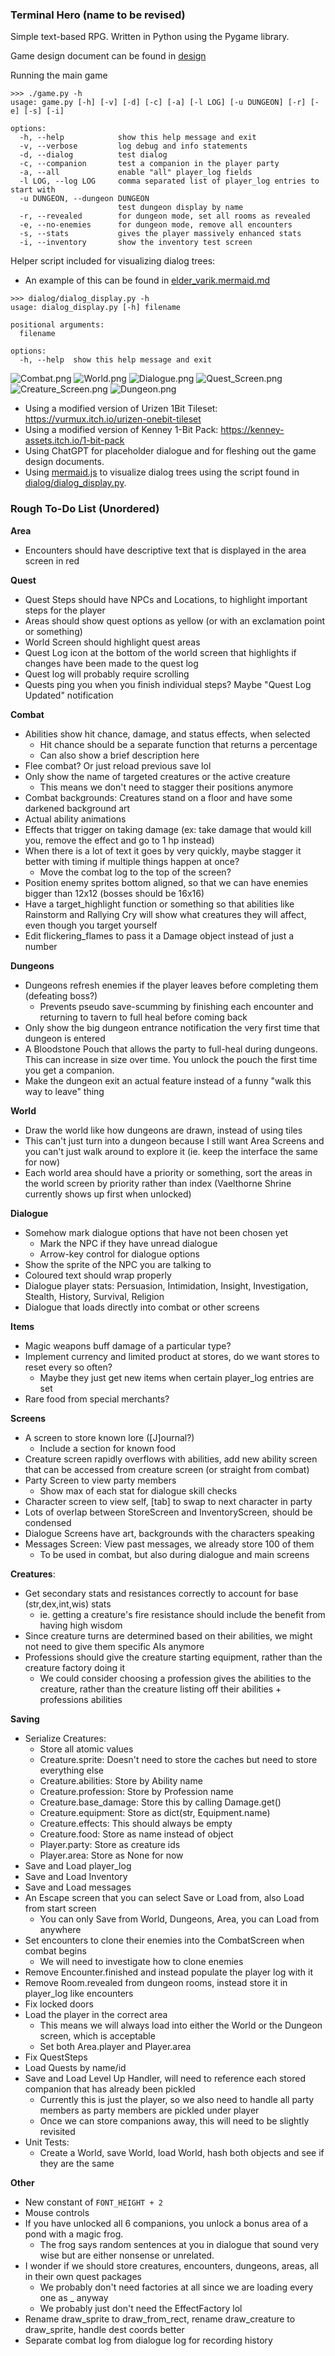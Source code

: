 ### Terminal Hero (name to be revised)
Simple text-based RPG. Written in Python using the Pygame library.

Game design document can be found in [design](design/)

Running the main game 
```
>>> ./game.py -h
usage: game.py [-h] [-v] [-d] [-c] [-a] [-l LOG] [-u DUNGEON] [-r] [-e] [-s] [-i]

options:
  -h, --help            show this help message and exit
  -v, --verbose         log debug and info statements
  -d, --dialog          test dialog
  -c, --companion       test a companion in the player party
  -a, --all             enable "all" player_log fields
  -l LOG, --log LOG     comma separated list of player_log entries to start with
  -u DUNGEON, --dungeon DUNGEON
                        test dungeon display by name
  -r, --revealed        for dungeon mode, set all rooms as revealed
  -e, --no-enemies      for dungeon mode, remove all encounters
  -s, --stats           gives the player massively enhanced stats
  -i, --inventory       show the inventory test screen
```

Helper script included for visualizing dialog trees:
-  An example of this can be found in [elder_varik.mermaid.md](resources/examples/elder_varik.mermaid.md)
```
>>> dialog/dialog_display.py -h
usage: dialog_display.py [-h] filename

positional arguments:
  filename

options:
  -h, --help  show this help message and exit
```

![Combat.png](resources/screenshots/combat.png)
![World.png](resources/screenshots/world.png)
![Dialogue.png](resources/screenshots/dialogue.png)
![Quest_Screen.png](resources/screenshots/quest_screen.png)
![Creature_Screen.png](resources/screenshots/creature_screen.png)
![Dungeon.png](resources/screenshots/dungeon.png)

- Using a modified version of Urizen 1Bit Tileset: https://vurmux.itch.io/urizen-onebit-tileset
- Using a modified version of Kenney 1-Bit Pack: https://kenney-assets.itch.io/1-bit-pack
- Using ChatGPT for placeholder dialogue and for fleshing out the game design documents.
- Using [mermaid.js](https://mermaid.js.org/) to visualize dialog trees using the script found in [dialog/dialog_display.py](dialog/dialog_display.py).

### Rough To-Do List (Unordered)
**Area**
- Encounters should have descriptive text that is displayed in the area screen in red

**Quest**
- Quest Steps should have NPCs and Locations, to highlight important steps for the player
- Areas should show quest options as yellow (or with an exclamation point or something)
- World Screen should highlight quest areas
- Quest Log icon at the bottom of the world screen that highlights if changes have been made to the quest log
- Quest log will probably require scrolling
- Quests ping you when you finish individual steps? Maybe "Quest Log Updated" notification

**Combat**
- Abilities show hit chance, damage, and status effects, when selected
  - Hit chance should be a separate function that returns a percentage
  - Can also show a brief description here
- Flee combat? Or just reload previous save lol
- Only show the name of targeted creatures or the active creature
  - This means we don't need to stagger their positions anymore
- Combat backgrounds: Creatures stand on a floor and have some darkened background art
- Actual ability animations
- Effects that trigger on taking damage (ex: take damage that would kill you, remove the effect and go to 1 hp instead)
- When there is a lot of text it goes by very quickly, maybe stagger it better with timing if multiple things happen at once?
  - Move the combat log to the top of the screen?
- Position enemy sprites bottom aligned, so that we can have enemies bigger than 12x12 (bosses should be 16x16)
- Have a target_highlight function or something so that abilities like Rainstorm and Rallying Cry will show what creatures they will affect, even though you target yourself
- Edit flickering_flames to pass it a Damage object instead of just a number

**Dungeons**
- Dungeons refresh enemies if the player leaves before completing them (defeating boss?)
  - Prevents pseudo save-scumming by finishing each encounter and returning to tavern to full heal before coming back
- Only show the big dungeon entrance notification the very first time that dungeon is entered
- A Bloodstone Pouch that allows the party to full-heal during dungeons. This can increase in size over time. You unlock the pouch the first time you get a companion.
- Make the dungeon exit an actual feature instead of a funny "walk this way to leave" thing

**World**
- Draw the world like how dungeons are drawn, instead of using tiles
- This can't just turn into a dungeon because I still want Area Screens and you can't just walk around to explore it (ie. keep the interface the same for now)
- Each world area should have a priority or something, sort the areas in the world screen by priority rather than index (Vaelthorne Shrine currently shows up first when unlocked)

**Dialogue**
- Somehow mark dialogue options that have not been chosen yet
    - Mark the NPC if they have unread dialogue
    - Arrow-key control for dialogue options
- Show the sprite of the NPC you are talking to
- Coloured text should wrap properly
- Dialogue player stats: Persuasion, Intimidation, Insight, Investigation, Stealth, History, Survival, Religion
- Dialogue that loads directly into combat or other screens

**Items**
- Magic weapons buff damage of a particular type?
- Implement currency and limited product at stores, do we want stores to reset every so often?
  - Maybe they just get new items when certain player_log entries are set
- Rare food from special merchants?

**Screens**
- A screen to store known lore ([J]ournal?)
  - Include a section for known food
- Creature screen rapidly overflows with abilities, add new ability screen that can be accessed from creature screen (or straight from combat)
- Party Screen to view party members
  - Show max of each stat for dialogue skill checks
- Character screen to view self, [tab] to swap to next character in party
- Lots of overlap between StoreScreen and InventoryScreen, should be condensed
- Dialogue Screens have art, backgrounds with the characters speaking
- Messages Screen: View past messages, we already store 100 of them
  - To be used in combat, but also during dialogue and main screens

**Creatures**:
- Get secondary stats and resistances correctly to account for base (str,dex,int,wis) stats
  - ie. getting a creature's fire resistance should include the benefit from having high wisdom
- Since creature turns are determined based on their abilities, we might not need to give them specific AIs anymore
- Professions should give the creature starting equipment, rather than the creature factory doing it
  - We could consider choosing a profession gives the abilities to the creature, rather than the creature listing off their abilities + professions abilities

**Saving**
- Serialize Creatures:
  - Store all atomic values
  - Creature.sprite: Doesn't need to store the caches but need to store everything else
  - Creature.abilities: Store by Ability name
  - Creature.profession: Store by Profession name
  - Creature.base_damage: Store this by calling Damage.get()
  - Creature.equipment: Store as dict(str, Equipment.name)
  - Creature.effects: This should always be empty
  - Creature.food: Store as name instead of object
  - Player.party: Store as creature ids
  - Player.area: Store as None for now
- Save and Load player_log
- Save and Load Inventory
- Save and Load messages
- An Escape screen that you can select Save or Load from, also Load from start screen
	- You can only Save from World, Dungeons, Area, you can Load from anywhere
- Set encounters to clone their enemies into the CombatScreen when combat begins
	- We will need to investigate how to clone enemies
- Remove Encounter.finished and instead populate the player log with it
- Remove Room.revealed from dungeon rooms, instead store it in player_log like encounters
- Fix locked doors
- Load the player in the correct area
	- This means we will always load into either the World or the Dungeon screen, which is acceptable
  - Set both Area.player and Player.area
- Fix QuestSteps
- Load Quests by name/id
- Save and Load Level Up Handler, will need to reference each stored companion that has already been pickled
	- Currently this is just the player, so we also need to handle all party members as party members are pickled under player
	- Once we can store companions away, this will need to be slightly revisited
- Unit Tests:
	- Create a World, save World, load World, hash both objects and see if they are the same

**Other**
- New constant of `FONT_HEIGHT + 2`
- Mouse controls
- If you have unlocked all 6 companions, you unlock a bonus area of a pond with a magic frog.
  - The frog says random sentences at you in dialogue that sound very wise but are either nonsense or unrelated.
- I wonder if we should store creatures, encounters, dungeons, areas, all in their own quest packages
  - We probably don't need factories at all since we are loading every one as _ anyway
  - We probably just don't need the EffectFactory lol
- Rename draw_sprite to draw_from_rect, rename draw_creature to draw_sprite, handle dest coords better
- Separate combat log from dialogue log for recording history
